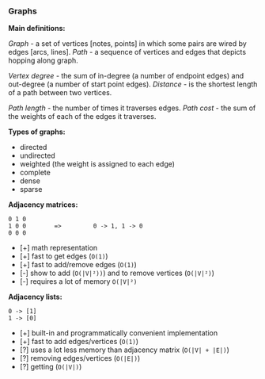 ### Graphs

**Main definitions:**

*Graph* - a set of vertices [notes, points] in which some pairs are wired by edges [arcs, lines].
*Path* - a sequence of vertices and edges that depicts hopping along graph.

*Vertex degree* - the sum of in-degree (a number of endpoint edges) and out-degree (a number of start point edges).
*Distance* - is the shortest length of a path between two vertices.

*Path length* - the number of times it traverses edges.
*Path cost* - the sum of the weights of each of the edges it traverses.


**Types of graphs:**

- directed
- undirected
- weighted (the weight is assigned to each edge)
- complete
- dense
- sparse

**Adjacency matrices:**

    0 1 0                   
    1 0 0        =>         0 -> 1, 1 -> 0   
    0 0 0

 - [+] math representation
 - [+] fast to get edges (`O(1)`)
 - [+] fast to add/remove edges (`O(1)`)
 - [-] show to add (`O(|V|²))`) and to remove vertices (`O(|V|²)`)
 - [-] requires a lot of memory `O(|V|²)`
 
 **Adjacency lists:**

    0 -> [1]
    1 -> [0]

 - [+] built-in and programmatically convenient implementation
 - [+] fast to add edges/vertices (`O(1)`)
 - [?] uses a lot less memory than adjacency matrix (`O(|V| + |E|)`)
 - [?] removing edges/vertices (`O(|E|)`)
 - [?] getting (`O(|V|)`)